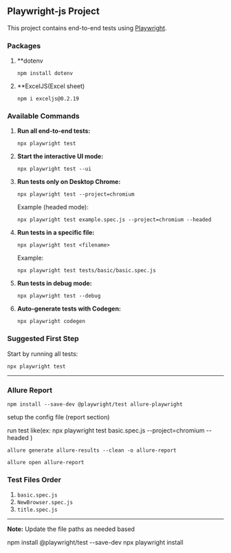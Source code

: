 ## Playwright-js Project

This project contains end-to-end tests using [Playwright](https://playwright.dev/).

### Packages

1. **dotenv

   ```
   npm install dotenv
   ```
2. **ExcelJS(Excel sheet)
   ```
   npm i exceljs@0.2.19
   ```

### Available Commands

1. **Run all end-to-end tests:**

   ```
   npx playwright test
   ```

2. **Start the interactive UI mode:**

   ```
   npx playwright test --ui
   ```

3. **Run tests only on Desktop Chrome:**

   ```
   npx playwright test --project=chromium
   ```

   Example (headed mode):

   ```
   npx playwright test example.spec.js --project=chromium --headed
   ```

4. **Run tests in a specific file:**

   ```
   npx playwright test <filename>
   ```

   Example:

   ```
   npx playwright test tests/basic/basic.spec.js
   ```

5. **Run tests in debug mode:**

   ```
   npx playwright test --debug
   ```

6. **Auto-generate tests with Codegen:**
   ```
   npx playwright codegen
   ```

### Suggested First Step

Start by running all tests:

```
npx playwright test
```

---

### Allure Report

```
npm install --save-dev @playwright/test allure-playwright
```

setup the config file (report section)

run test like(ex: npx playwright test basic.spec.js --project=chromium --headed )

```
allure generate allure-results --clean -o allure-report
```

```
allure open allure-report
```

### Test Files Order

1. `basic.spec.js`
2. `NewBrowser.spec.js`
3. `title.spec.js`

---

**Note:** Update the file paths as needed based 

npm install @playwright/test --save-dev
npx playwright install
